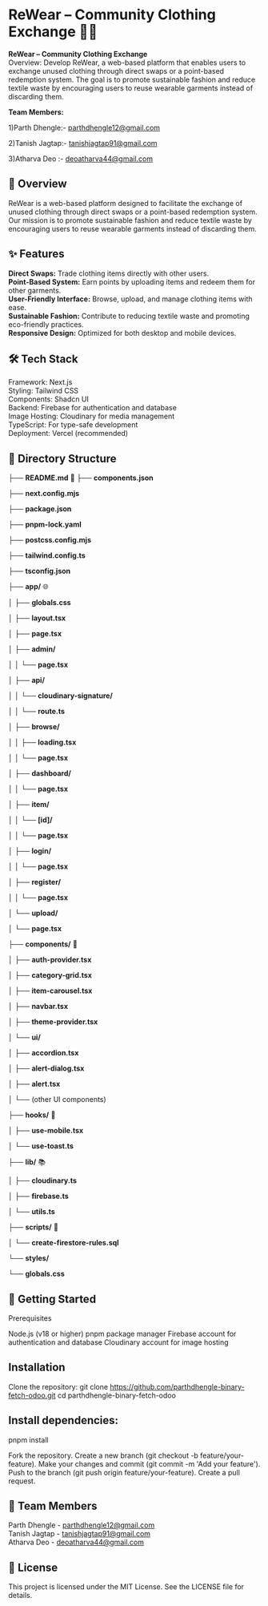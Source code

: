 # ReWear – Community Clothing Exchange 🌿👗 #

<b>ReWear – Community Clothing Exchange</b><br>
Overview:
Develop ReWear, a web-based platform that enables users to exchange unused clothing
through direct swaps or a point-based redemption system. The goal is to promote sustainable
fashion and reduce textile waste by encouraging users to reuse wearable garments instead of
discarding them.

<b>Team Members:</b>

1)Parth Dhengle:- parthdhengle12@gmail.com

2)Tanish Jagtap:- tanishjagtap91@gmail.com

3)Atharva Deo :- deoatharva44@gmail.com


<h2>📖 Overview</h2>
ReWear is a web-based platform designed to facilitate the exchange of unused clothing through direct swaps or a point-based redemption system. Our mission is to promote sustainable fashion and reduce textile waste by encouraging users to reuse wearable garments instead of discarding them. 

<h2>✨ Features</h2>

<b>Direct Swaps:</b> Trade clothing items directly with other users.  
<b>Point-Based System:</b> Earn points by uploading items and redeem them for other garments.  
<b>User-Friendly Interface:</b> Browse, upload, and manage clothing items with ease.  
<b>Sustainable Fashion:</b> Contribute to reducing textile waste and promoting eco-friendly practices.  
<b>Responsive Design:</b> Optimized for both desktop and mobile devices.


<h2>🛠️ Tech Stack</h2>

Framework: Next.js  
Styling: Tailwind CSS  
Components: Shadcn UI  
Backend: Firebase for authentication and database  
Image Hosting: Cloudinary for media management  
TypeScript: For type-safe development  
Deployment: Vercel (recommended)


<h2>📂 Directory Structure</h2>

├── **README.md** 📄
├── **components.json**

├── **next.config.mjs**

├── **package.json**

├── **pnpm-lock.yaml**

├── **postcss.config.mjs**

├── **tailwind.config.ts**

├── **tsconfig.json**

├── **app/** 🌐

│   ├── **globals.css**

│   ├── **layout.tsx**

│   ├── **page.tsx**

│   ├── **admin/**

│   │   └── **page.tsx**

│   ├── **api/**

│   │   └── **cloudinary-signature/**

│   │       └── **route.ts**

│   ├── **browse/**

│   │   ├── **loading.tsx**

│   │   └── **page.tsx**

│   ├── **dashboard/**

│   │   └── **page.tsx**

│   ├── **item/**

│   │   └── **[id]/**

│   │       └── **page.tsx**

│   ├── **login/**

│   │   └── **page.tsx**

│   ├── **register/**

│   │   └── **page.tsx**

│   └── **upload/**

│       └── **page.tsx**

├── **components/** 🧩

│   ├── **auth-provider.tsx**

│   ├── **category-grid.tsx**

│   ├── **item-carousel.tsx**

│   ├── **navbar.tsx**

│   ├── **theme-provider.tsx**

│   └── **ui/**

│       ├── **accordion.tsx**

│       ├── **alert-dialog.tsx**

│       ├── **alert.tsx**

│       └── (other UI components)

├── **hooks/** 🎣

│   ├── **use-mobile.tsx**

│   └── **use-toast.ts**

├── **lib/** 📚

│   ├── **cloudinary.ts**

│   ├── **firebase.ts**

│   └── **utils.ts**

├── **scripts/** 📜

│   └── **create-firestore-rules.sql**

└── **styles/**

└── **globals.css**



<h2>🚀 Getting Started</h2>
Prerequisites

Node.js (v18 or higher)
pnpm package manager
Firebase account for authentication and database
Cloudinary account for image hosting


<h2>Installation</h2>

Clone the repository:
git clone https://github.com/parthdhengle-binary-fetch-odoo.git
cd parthdhengle-binary-fetch-odoo


<h2>Install dependencies:</h2>
pnpm install


Fork the repository.
Create a new branch (git checkout -b feature/your-feature).
Make your changes and commit (git commit -m 'Add your feature').
Push to the branch (git push origin feature/your-feature).
Create a pull request.


<h2>👥 Team Members</h2>

Parth Dhengle - parthdhengle12@gmail.com  
Tanish Jagtap - tanishjagtap91@gmail.com  
Atharva Deo - deoatharva44@gmail.com


<h2>📜 License</h2>
This project is licensed under the MIT License. See the LICENSE file for details.


